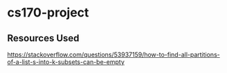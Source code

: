 # cs170-project

## Resources Used
https://stackoverflow.com/questions/53937159/how-to-find-all-partitions-of-a-list-s-into-k-subsets-can-be-empty
